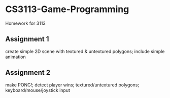 # CS3113-Game-Programming
Homework for 3113

## Assignment 1

create simple 2D scene with textured & untextured polygons; include simple animation


## Assignment 2

make PONG!; detect player wins; textured/untextured polygons; keyboard/mouse/joystick input

